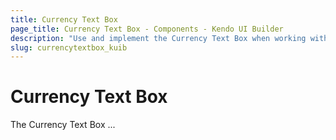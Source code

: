 ```yaml
---
title: Currency Text Box
page_title: Currency Text Box - Components - Kendo UI Builder
description: "Use and implement the Currency Text Box when working with the Kendo UI Builder tool for creating and managing Angular and AngularJS-based web applications."
slug: currencytextbox_kuib
---
```


# Currency Text Box

The Currency Text Box ...

<!-- screen -->
